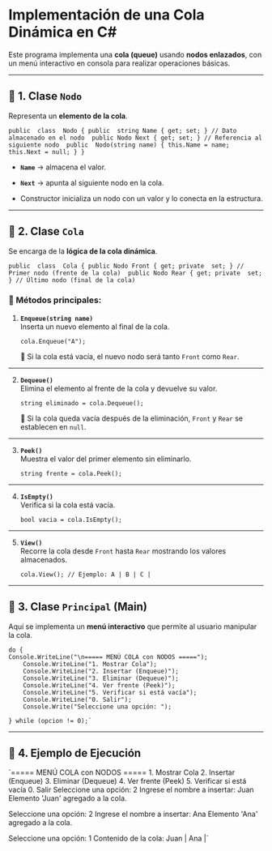 # Implementación de una Cola Dinámica en C#

Este programa implementa una **cola (queue)** usando **nodos enlazados**, con un menú interactivo en consola para realizar operaciones básicas.

----------

## 🔹 1. Clase `Nodo`

Representa un **elemento de la cola**.

`public  class  Nodo { public  string Name { get; set; } // Dato almacenado en el nodo  public Nodo Next { get; set; } // Referencia al siguiente nodo  public  Nodo(string name)
    { this.Name = name; this.Next = null;
    }
}` 

-   **`Name`** → almacena el valor.
    
-   **`Next`** → apunta al siguiente nodo en la cola.
    
-   Constructor inicializa un nodo con un valor y lo conecta en la estructura.
    

----------

## 🔹 2. Clase `Cola`

Se encarga de la **lógica de la cola dinámica**.

`public  class  Cola { public Nodo Front { get; private  set; } // Primer nodo (frente de la cola)  public Nodo Rear { get; private  set; } // Último nodo (final de la cola)` 

### 📌 Métodos principales:

1.  **`Enqueue(string name)`**  
    Inserta un nuevo elemento al final de la cola.
    
    `cola.Enqueue("A");` 
    
    🔹 Si la cola está vacía, el nuevo nodo será tanto `Front` como `Rear`.
    

----------

2.  **`Dequeue()`**  
    Elimina el elemento al frente de la cola y devuelve su valor.
    
    `string eliminado = cola.Dequeue();` 
    
    🔹 Si la cola queda vacía después de la eliminación, `Front` y `Rear` se establecen en `null`.
    

----------

3.  **`Peek()`**  
    Muestra el valor del primer elemento sin eliminarlo.
    
    `string frente = cola.Peek();` 
    

----------

4.  **`IsEmpty()`**  
    Verifica si la cola está vacía.
    
    `bool vacia = cola.IsEmpty();` 
    

----------

5.  **`View()`**  
    Recorre la cola desde `Front` hasta `Rear` mostrando los valores almacenados.
    
    `cola.View(); // Ejemplo: A | B | C |` 
    

----------

## 🔹 3. Clase `Principal` (Main)

Aquí se implementa un **menú interactivo** que permite al usuario manipular la cola.

```
do {
Console.WriteLine("\n===== MENÚ COLA con NODOS =====");
    Console.WriteLine("1. Mostrar Cola");
    Console.WriteLine("2. Insertar (Enqueue)");
    Console.WriteLine("3. Eliminar (Dequeue)");
    Console.WriteLine("4. Ver frente (Peek)");
    Console.WriteLine("5. Verificar si está vacía");
    Console.WriteLine("0. Salir");
    Console.Write("Seleccione una opción: ");
    
} while (opcion != 0);` 
```
----------

## 🔹 4. Ejemplo de Ejecución

`===== MENÚ COLA con NODOS ===== 1. Mostrar Cola 2. Insertar (Enqueue) 3. Eliminar (Dequeue) 4. Ver frente (Peek) 5. Verificar si está vacía 0. Salir
Seleccione una opción: 2
Ingrese el nombre a insertar: Juan
Elemento 'Juan' agregado a la cola.

Seleccione una opción: 2
Ingrese el nombre a insertar: Ana
Elemento 'Ana' agregado a la cola.

Seleccione una opción: 1
Contenido de la cola: Juan | Ana |`
